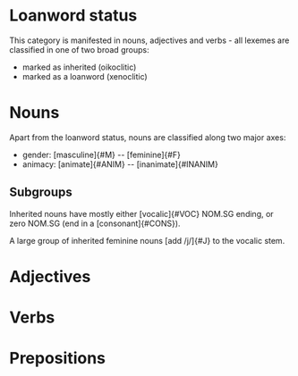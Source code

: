 
# Loanword status

This category is manifested in nouns, adjectives and verbs - all lexemes are
classified in one of two broad groups:

  - marked as inherited (oikoclitic)
  - marked as a loanword (xenoclitic)


# Nouns

Apart from the loanword status, nouns are classified along two major axes:

  - gender: [masculine]{#M} -- [feminine]{#F}
  - animacy: [animate]{#ANIM} -- [inanimate]{#INANIM}


## Subgroups

Inherited nouns have mostly either [vocalic]{#VOC} NOM.SG ending, or zero NOM.SG (end in a [consonant]{#CONS}).

A large group of inherited feminine nouns [add /j/]{#J} to the vocalic stem.


# Adjectives

# Verbs

# Prepositions